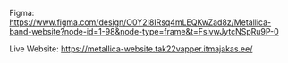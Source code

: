 Figma: https://www.figma.com/design/O0Y2I8IRsq4mLEQKwZad8z/Metallica-band-website?node-id=1-98&node-type=frame&t=FsivwJytcNSpRu9P-0

Live Website: https://metallica-website.tak22vapper.itmajakas.ee/
